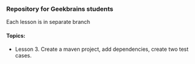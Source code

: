 ### Repository for Geekbrains students 

Each lesson is in separate branch

#### Topics:
- Lesson 3. Create a maven project, add dependencies, create two test cases.